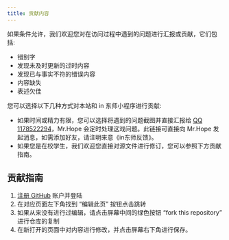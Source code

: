 ```yaml
---
title: 贡献内容
---
```


如果条件允许，我们欢迎您对在访问过程中遇到的问题进行汇报或贡献，它们包括:

- 错别字
- 发现未及时更新的过时内容
- 发现已与事实不符的错误内容
- 内容缺失
- 表述欠佳

您可以选择以下几种方式对本站和 in 东师小程序进行贡献:

- 如果时间或精力有限，您可以选择将遇到的问题截图并直接汇报给 [QQ 1178522294](http://wpa.qq.com/msgrd?v=3&uin=1178522294&site=qq&menu=yes)，Mr.Hope 会定时处理这戏问题。此链接可直接向 Mr.Hope 发起消息，如需添加好友，请注明来意《in东师反馈》。
- 如果您是在校学生，我们欢迎您直接对源文件进行修订，您可以参照下方贡献指南。

## 贡献指南

1. [注册 GitHub](https://GitHub.com) 账户并登陆
1. 在对应页面左下角找到 “编辑此页” 按钮点击跳转
1. 如果从来没有进行过编辑，请点击屏幕中间的绿色按钮 “fork this repository” 进行仓库的复制
1. 在新打开的页面中对内容进行修改，并点击屏幕右下角进行保存。
